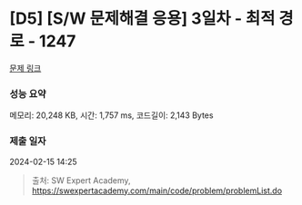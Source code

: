 # [D5] [S/W 문제해결 응용] 3일차 - 최적 경로 - 1247 

[문제 링크](https://swexpertacademy.com/main/code/problem/problemDetail.do?contestProbId=AV15OZ4qAPICFAYD) 

### 성능 요약

메모리: 20,248 KB, 시간: 1,757 ms, 코드길이: 2,143 Bytes

### 제출 일자

2024-02-15 14:25



> 출처: SW Expert Academy, https://swexpertacademy.com/main/code/problem/problemList.do
